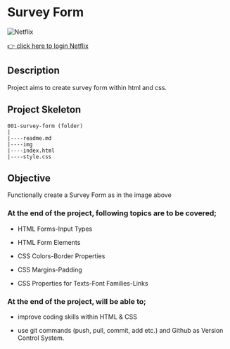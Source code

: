 # Survey Form

![Netflix](./img/NETFLİX.gif)

[👉 click here to login Netflix](https://ilkerkr.github.io/netflix2/)

## Description

Project aims to create survey form within html and css.

## Project Skeleton

```
001-survey-form (folder)
|
|----readme.md                  
|----img
|----index.html  
|----style.css  
```

## Objective

Functionally create a Survey Form as in the image above

### At the end of the project, following topics are to be covered;

- HTML Forms-Input Types
  
- HTML Form Elements

- CSS Colors-Border Properties

- CSS Margins-Padding

- CSS Properties for Texts-Font Families-Links

### At the end of the project, will be able to;

- improve coding skills within HTML & CSS

- use git commands (push, pull, commit, add etc.) and Github as Version Control System.
